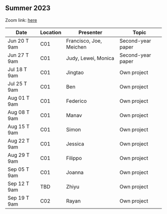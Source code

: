## Summer 2023

Zoom link: [here](https://uchicago.zoom.us/j/92301697269?pwd=aG1mMmdvcWI3anZwMjV4S0VtOE1YUT09)

| Date          | Location  | Presenter                | Topic              |
|---------------|-----------|--------------------------|--------------------|
| Jun 20 T 9am  | C01       | Francisco, Joe, Meichen  | Second-year paper  |
| Jun 27 T 9am  | C01       | Judy, Lewei, Monica      | Second-year paper  |
| Jul 18 T 9am  | C01       | Jingtao                  | Own project        |
| Jul 25 T 9am  | C01       | Ben                      | Own project        |
| Aug 01 T 9am  | C01       | Federico                 | Own project        |
| Aug 08 T 9am  | C01       | Manav                    | Own project        |
| Aug 15 T 9am  | C01       | Simon                    | Own project        |
| Aug 22 T 9am  | C01       | Jessica                  | Own project        |
| Aug 29 T 9am  | C01       | Filippo                  | Own project        |
| Sep 05 T 9am  | C01       | Joanna                   | Own project        |
| Sep 12 T 9am  | TBD       | Zhiyu                    | Own project        |
| Sep 19 T 9am  | C02       | Rayan                    | Own project        |
